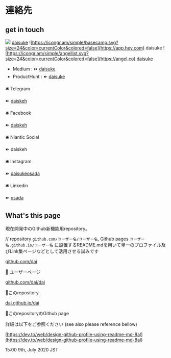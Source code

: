 # 連絡先

## get in touch

[![](https://icongr.am/simple/twitter.svg?size=24&color=currentColor&colored=false)](https://twitter.com/daisuke) [daisuke](https://twitter.com/daisuke)
![https://icongr.am/simple/basecamp.svg?size=24&color=currentColor&colored=false](https://app.hey.com) daisuke
![https://icongr.am/simple/angellist.svg?size=24&color=currentColor&colored=false](https://angel.co) [daisuke](https://angel.co/p/daisuke)
- Medium
:   ⏩ [daisuke](https://medium.com/@daisuke)
- ProductHunt
:   ⏩ [daisuke](https://producthunt.com/@daisuke)

🛎 Telegram

   ⏩ [daiskeh](https://t.me/daiskeh)

🛎 Facebook

   ⏩ [daiskeh](https://facebook.com/daiskeh)

🛎 Niantic Social

   ⏩ daiskeh

🛎 Instagram

   ⏩ [daisukeosada](https://instagram.com/daisukeosada)

🛎 Linkedin

   ⏩ [osada](https://linkedin.com/in/osada)

## What's this page

現在開発中のGithub新機能用repository。

// repository `github.com/ユーザー名/ユーザー名`, Github pages `ユーザー名.github.io/ユーザー名` に設置するREADME.mdを用いて単一のプロファイル及びLink集ページなどとして活用させる試みです

[github.com/dai](https://github.com/dai)

   :arrow_up_small: ユーザーページ

[github.com/dai/dai](https://github.com/dai/dai)

   :arrow_up_small:このrepository

[dai.github.io/dai](https://dai.github.io/dai)

   :arrow_up_small:このrepositoryのGithub page

詳細は以下をご参照ください (see also please reference bellow)

[https://dev.to/web/design-github-profile-using-readme-md-8al](https://dev.to/web/design-github-profile-using-readme-md-8al)

15:00 9th, July 2020 JST
